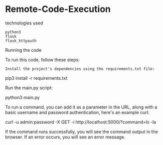 # Remote-Code-Execution


technologies used


    python3
    flask
    flask_httpauth


Running the code

To run this code, follow these steps:

    Install the project's dependencies using the requirements.txt file:

pip3 install -r requirements.txt

Run the main.py script:

python3 main.py

To run a command, you can add it as a parameter in the URL, along with a basic username and password authentication, here's an example curl:

curl -u admin:password -X GET -i http://localhost:5000/?command=ls -la

If the command runs successfully, you will see the command output in the browser. If an error occurs, you will see an error message.




